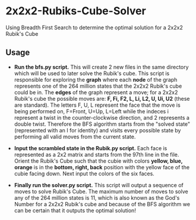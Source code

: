 # 2x2x2-Rubiks-Cube-Solver
Using Breadth First Search to determine the optimal solution for a 2x2x2 Rubik's Cube

## Usage
* **Run the bfs.py script.** This will create 2 new files in the same directory which will be used to later solve the Rubik's cube. This script is responsible for exploring the **graph** where each **node** of the graph represents one of the 264 million states that the 2x2x2 Rubik's cube could be in. The **edges** of the graph represent a move; for a 2x2x2 Rubik's cube the possible moves are: **F, Fi, F2, L, Li, L2, U, Ui, U2** (these are standard). The letters F, U, L represent the face that the move is being performed on, F=Front, U=Up, L=Left while the indeces i represent a twist in the counter-clockwise direction, and 2 represents a double twist. Therefore the BFS algorithm starts from the "solved state" (represented with an I for identity) and visits every possible state by performing all valid moves from the current state.

* **Input the scrambled state in the Rubik.py script.** Each face is represented as a 2x2 matrix and starts from the 97th line in the file. Orient the Rubik's Cube such that the cubie with colors **yellow, blue, orange** is in the **bottom, right, back** position with the yellow face of the cubie facing down. Next input the colors of the six faces.

* **Finally run the solver.py script.** This script will output a sequence of moves to solve Rubik's Cube. The maximum number of moves to solve any of the 264 million states is 11, which is also known as the God's Number for a 2x2x2 Rubik's cube and because of the BFS algorithm we can be certain that it outputs the optimal solution! 
